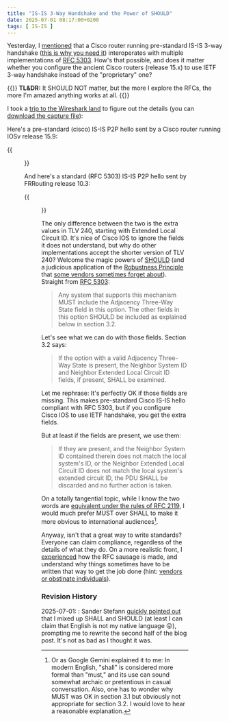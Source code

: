 ```yaml
---
title: "IS-IS 3-Way Handshake and the Power of SHOULD"
date: 2025-07-01 08:17:00+0200
tags: [ IS-IS ]
---
```

Yesterday, I [mentioned](/2025/06/netlab-start-tools/) that a Cisco router running pre-standard IS-IS 3-way handshake ([this is why you need it](https://isis.bgplabs.net/basic/3-p2p/#three-way-handshake)) interoperates with multiple implementations of [RFC 5303](https://datatracker.ietf.org/doc/html/rfc5303). How's that possible, and does it matter whether you configure the ancient Cisco routers (release 15.x) to use IETF 3-way handshake instead of the "proprietary" one?

{{<long-quote>}}
**TL&DR:** It SHOULD NOT matter, but the more I explore the RFCs, the more I'm amazed anything works at all. 
{{</long-quote>}}

I took a [trip to the Wireshark land](/2025/06/netlab-start-tools/) to figure out the details (you can [download the capture file](/2025/07/capture-isis-hello.pcapng)):
<!--more-->
Here's a pre-standard (cisco) IS-IS P2P hello sent by a Cisco router running IOSv release 15.9:

{{<figure src="/2025/07/ws-isis-p2p-hello-cisco.png">}}

And here's a standard (RFC 5303) IS-IS P2P hello sent by FRRouting release 10.3:

{{<figure src="/2025/07/ws-isis-p2p-hello-ietf.png">}}

The only difference between the two is the extra values in TLV 240, starting with Extended Local Circuit ID. It's nice of Cisco IOS to ignore the fields it does not understand, but why do other implementations accept the shorter version of TLV 240? Welcome the magic powers of [SHOULD](https://datatracker.ietf.org/doc/html/rfc2119) (and a judicious application of the [Robustness Principle](https://en.wikipedia.org/wiki/Robustness_principle) that [some vendors sometimes forget about](/2025/06/evpn-route-attributes-matter/)). Straight from [RFC 5303](https://datatracker.ietf.org/doc/html/rfc5303#section-3.1):

> Any system that supports this mechanism MUST include the Adjacency Three-Way State field in this option.  The other fields in this option SHOULD be included as explained below in section 3.2.

Let's see what we can do with those fields. Section 3.2 says:

> If the option with a valid Adjacency Three-Way State is present, the Neighbor System ID and Neighbor Extended Local Circuit ID fields, if present, SHALL be examined.

Let me rephrase: It's perfectly OK if those fields are missing. This makes pre-standard Cisco IS-IS hello compliant with RFC 5303, but if you configure Cisco IOS to use IETF handshake, you get the extra fields.

But at least if the fields are present, we use them:

> If they are present, and the Neighbor System ID contained therein does not match the local system's ID, or the Neighbor Extended Local Circuit ID does not match the local system's extended circuit ID, the PDU SHALL be discarded and no further action is taken.

On a totally tangential topic, while I know the two words are [equivalent under the rules of RFC 2119](https://datatracker.ietf.org/doc/html/rfc2119#section-1), I would much prefer MUST over SHALL to make it more obvious to international audiences[^GP]. 

[^GP]: Or as Google Gemini explained it to me: In modern English, "shall" is considered more formal than "must," and its use can sound somewhat archaic or pretentious in casual conversation. Also, one has to wonder why MUST was OK in section 3.1 but obviously not appropriate for section 3.2. I would love to hear a reasonable explanation.

Anyway, isn't that a great way to write standards? Everyone can claim compliance, regardless of the details of what they do. On a more realistic front, I [experienced](https://blog.ipspace.net/2015/02/rfc-7454-bgp-operations-and-security/) how the RFC sausage is made, and understand why things sometimes have to be written that way to get the job done (hint: [vendors or obstinate individuals](https://blog.ipspace.net/2021/10/ipv6-multiple-addresses-per-interface/)).

### Revision History

2025-07-01:
: Sander Stefann [quickly pointed out](/2025/07/isis-3way-handshake/#2696) that I mixed up SHALL and SHOULD (at least I can claim that English is not my native language 😜), prompting me to rewrite the second half of the blog post. It's not as bad as I thought it was.